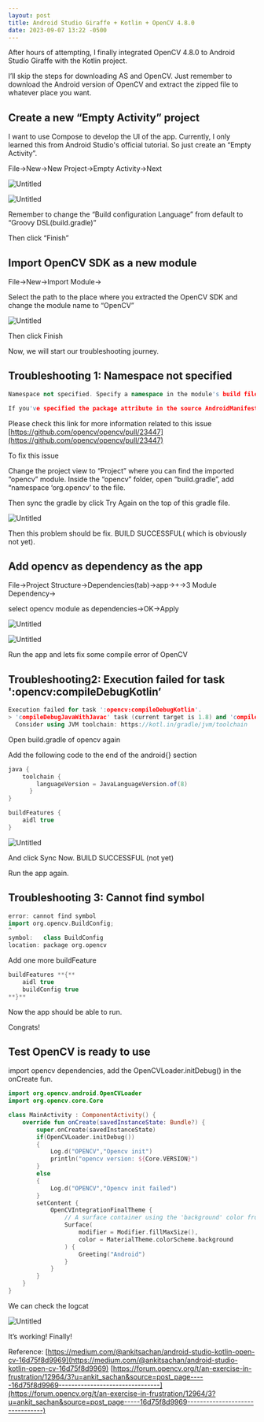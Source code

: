 ```yaml
---
layout: post
title: Android Studio Giraffe + Kotlin + OpenCV 4.8.0
date: 2023-09-07 13:22 -0500
---
```

After hours of attempting, I finally integrated OpenCV 4.8.0 to Android Studio Giraffe with the Kotlin project.

I’ll skip the steps for downloading AS and OpenCV. Just remember to download the Android version of OpenCV and extract the zipped file to whatever place you want.

## Create a new “Empty Activity” project

I want to use Compose to develop the UI of the app. Currently, I only learned this from Android Studio's official tutorial. So just create an “Empty Activity”.

File→New→New Project→Empty Activity→Next

![Untitled](/assets/images/Android%20Studio%20Giraffe%20+%20Kotlin%20+%20OpenCV%204%208%200%2050172eecc0d14bdfaf39049fe49db4a1/Untitled.png)

![Untitled](/assets/images/Android%20Studio%20Giraffe%20+%20Kotlin%20+%20OpenCV%204%208%200%2050172eecc0d14bdfaf39049fe49db4a1/Untitled%201.png)

Remember to change the “Build configuration Language” from default to “Groovy DSL(build.gradle)”

Then click “Finish”

## Import OpenCV SDK as a new module

File→New→Import Module→

Select the path to the place where you extracted the OpenCV SDK and change the module name to “OpenCV”

![Untitled](/assets/images/Android%20Studio%20Giraffe%20+%20Kotlin%20+%20OpenCV%204%208%200%2050172eecc0d14bdfaf39049fe49db4a1/Untitled%202.png)

Then click Finish

Now, we will start our troubleshooting journey.

## Troubleshooting 1: Namespace not specified

```cpp
Namespace not specified. Specify a namespace in the module's build file. See https://d.android.com/r/tools/upgrade-assistant/set-namespace for information about setting the namespace.

If you've specified the package attribute in the source AndroidManifest.xml, you can use the AGP Upgrade Assistant to migrate to the namespace value in the build file. Refer to https://d.android.com/r/tools/upgrade-assistant/agp-upgrade-assistant for general information about using the AGP Upgrade Assistant.
```

Please check this link for more information related to this issue [https://github.com/opencv/opencv/pull/23447](https://github.com/opencv/opencv/pull/23447)

To fix this issue

Change the project view to “Project” where you can find the imported “opencv” module. Inside the “opencv” folder, open “build.gradle”, add “namespace ‘org.opencv’ to the file.

Then sync the gradle by click Try Again on the top of this gradle file.

![Untitled](/assets/images/Android%20Studio%20Giraffe%20+%20Kotlin%20+%20OpenCV%204%208%200%2050172eecc0d14bdfaf39049fe49db4a1/Untitled%203.png)

Then this problem should be fix. BUILD SUCCESSFUL( which is obviously not yet).

## Add opencv as dependency as the app

File→Project Structure→Dependencies(tab)→app→+→3 Module Dependency→

select opencv module as dependencies→OK→Apply

![Untitled](/assets/images/Android%20Studio%20Giraffe%20+%20Kotlin%20+%20OpenCV%204%208%200%2050172eecc0d14bdfaf39049fe49db4a1/Untitled%204.png)

![Untitled](/assets/images/Android%20Studio%20Giraffe%20+%20Kotlin%20+%20OpenCV%204%208%200%2050172eecc0d14bdfaf39049fe49db4a1/Untitled%205.png)

Run the app and lets fix some compile error of OpenCV

## Troubleshooting2: Execution failed for task ':opencv:compileDebugKotlin’

```cpp
Execution failed for task ':opencv:compileDebugKotlin'.
> 'compileDebugJavaWithJavac' task (current target is 1.8) and 'compileDebugKotlin' task (current target is 17) jvm target compatibility should be set to the same Java version.
  Consider using JVM toolchain: https://kotl.in/gradle/jvm/toolchain
```

Open build.gradle of opencv again

Add the following code to the end of the android{} section

```groovy
java {
    toolchain {
        languageVersion = JavaLanguageVersion.of(8)
	  }
}

buildFeatures {
    aidl true
}
```

![Untitled](/assets/images/Android%20Studio%20Giraffe%20+%20Kotlin%20+%20OpenCV%204%208%200%2050172eecc0d14bdfaf39049fe49db4a1/Untitled%206.png)

And click Sync Now. BUILD SUCCESSFUL (not yet)

Run the app again.

## Troubleshooting 3:  Cannot find symbol

```cpp
error: cannot find symbol
import org.opencv.BuildConfig;
^
symbol:   class BuildConfig
location: package org.opencv
```

Add one more buildFeature 

```groovy
buildFeatures **{**    
	aidl true    
	buildConfig true
**}**
```

Now the app should be able to run. 

Congrats!

## Test OpenCV is ready to use

import opencv dependencies, add the OpenCVLoader.initDebug() in the onCreate fun.

```kotlin
import org.opencv.android.OpenCVLoader
import org.opencv.core.Core

class MainActivity : ComponentActivity() {
    override fun onCreate(savedInstanceState: Bundle?) {
        super.onCreate(savedInstanceState)
        if(OpenCVLoader.initDebug())
        {
            Log.d("OPENCV","Opencv init")
            println("opencv version: ${Core.VERSION}")
        }
        else
        {
            Log.d("OPENCV","Opencv init failed")
        }
        setContent {
            OpenCVIntegrationFinalTheme {
                // A surface container using the 'background' color from the theme
                Surface(
                    modifier = Modifier.fillMaxSize(),
                    color = MaterialTheme.colorScheme.background
                ) {
                    Greeting("Android")
                }
            }
        }
    }
}
```

We can check the logcat

![Untitled](/assets/images/Android%20Studio%20Giraffe%20+%20Kotlin%20+%20OpenCV%204%208%200%2050172eecc0d14bdfaf39049fe49db4a1/Untitled%207.png)

It’s working! Finally!

Reference:
[https://medium.com/@ankitsachan/android-studio-kotlin-open-cv-16d75f8d9969](https://medium.com/@ankitsachan/android-studio-kotlin-open-cv-16d75f8d9969)
[https://forum.opencv.org/t/an-exercise-in-frustration/12964/3?u=ankit_sachan&source=post_page-----16d75f8d9969--------------------------------](https://forum.opencv.org/t/an-exercise-in-frustration/12964/3?u=ankit_sachan&source=post_page-----16d75f8d9969--------------------------------)

